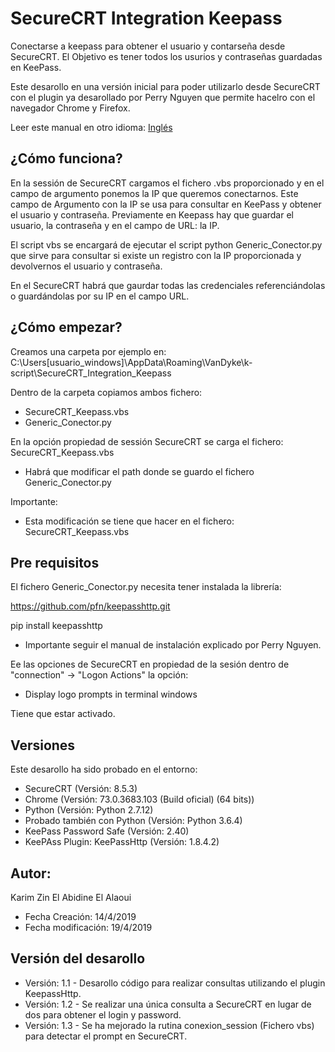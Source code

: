 # SecureCRT Integration Keepass

Conectarse a keepass para obtener el usuario y contarseña desde SecureCRT.
El Objetivo es tener todos los usurios y contraseñas guardadas en KeePass.

Este desarollo en una versión inicial para poder utilizarlo desde SecureCRT con el plugin 
ya desarollado por Perry Nguyen que permite hacelro con el navegador Chrome y Firefox.

Leer este manual en otro idioma: <a href="https://github.com/kentron2019/SecureCRT_Integration_Keepass/blob/master/README.md">Inglés</a>

¿Cómo funciona?
--------------

En la sessión de SecureCRT cargamos el fichero .vbs proporcionado y en el campo de argumento ponemos la IP que queremos conectarnos.
Este campo de Argumento con la IP se usa para consultar en KeePass y obtener el usuario y contraseña.
Previamente en Keepass hay que guardar el usuario, la contraseña y en el campo de URL: la IP.

El script vbs se encargará de ejecutar el script python Generic_Conector.py que sirve para consultar si existe un registro con la IP
proporcionada y devolvernos el usuario y contraseña.

En el SecureCRT habrá que gaurdar todas las credenciales referenciándolas o  guardándolas por su IP en el campo URL.

¿Cómo empezar?
--------------
Creamos una carpeta por ejemplo en:
C:\Users\[usuario_windows]\AppData\Roaming\VanDyke\k-script\SecureCRT_Integration_Keepass

Dentro de la carpeta copiamos ambos fichero:
- SecureCRT_Keepass.vbs
- Generic_Conector.py

En la opción propiedad de sessión SecureCRT se carga el fichero: SecureCRT_Keepass.vbs
* Habrá que modificar el path donde se guardo el fichero Generic_Conector.py

Importante:
* Esta modificación se tiene que hacer en el fichero: SecureCRT_Keepass.vbs

Pre requisitos
--------------

El fichero Generic_Conector.py necesita tener instalada la librería:

https://github.com/pfn/keepasshttp.git

pip install keepasshttp

* Importante seguir el manual de instalación explicado por Perry Nguyen.

Ee las opciones de SecureCRT en propiedad de la sesión dentro de "connection" -> "Logon Actions" la opción:
- Display logo prompts in terminal windows

Tiene que estar activado.


Versiones
---------

Este desarollo ha sido probado en el entorno: 

- SecureCRT (Versión: 8.5.3)
- Chrome (Versión: 73.0.3683.103 (Build oficial) (64 bits))
- Python (Versión: Python 2.7.12)
- Probado también con Python (Versión: Python 3.6.4)
- KeePass Password Safe (Versión: 2.40)
- KeePAss Plugin: KeePassHttp (Versión: 1.8.4.2)


Autor:
------
Karim Zin El Abidine El Alaoui
- Fecha Creación: 14/4/2019
- Fecha modificación: 19/4/2019


Versión del desarollo
---------------------
- Versión: 1.1 - Desarollo código para realizar consultas utilizando el plugin KeepassHttp.
- Versión: 1.2 - Se realizar una única consulta a SecureCRT en lugar de dos para obtener el login y password.
- Versión: 1.3 - Se ha mejorado la rutina conexion_session (Fichero vbs) para detectar el prompt en SecureCRT.

